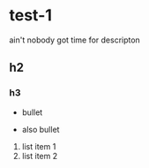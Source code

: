 # test-1
ain't nobody  got time for descripton
## h2
### h3
- bullet
* also bullet
1. list item 1
2. list item 2
